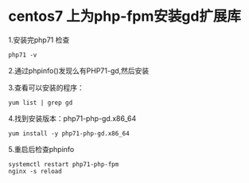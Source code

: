 # centos7 上为php-fpm安装gd扩展库

1.安装完php71 检查
```
php71 -v
```
2.通过phpinfo()发现么有PHP71-gd,然后安装

3.查看可以安装的程序：
```
yum list | grep gd 
```
4.找到安装版本：php71-php-gd.x86_64 
```
yum install -y php71-php-gd.x86_64 
```
5.重启后检查phpinfo
```
systemctl restart php71-php-fpm
nginx -s reload
```
